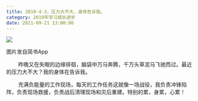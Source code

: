 ```yaml
---
title: 2019-4-3，压力大不大，身体告诉我。
category: 2019年学习成长进步
date: 2021-09-21 13:00:00
---
```


![](https://markdown-1301532546.cos.ap-guangzhou.myqcloud.com/peipei_blog/20210921144217.jpeg)  

图片发自简书App

  

        昨晚又在失眠的边缘徘徊，脑袋中万马奔腾，千万头草泥马飞驰而过。最近的压力大不大？我的身体在告诉我。  

        充满负能量的工作现场，每天的工作任务这就像一场战役，我负责冲锋陷阵，负责现场救援，负责战后清理现场和灾后重建。特别的累，身累，心累！